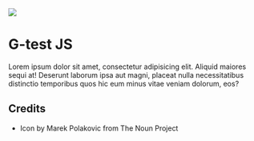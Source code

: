 <img src="http://rawgit.com/caiogondim/g-test.js/master/img/logo/logo.svg">

# G-test JS

Lorem ipsum dolor sit amet, consectetur adipisicing elit. Aliquid maiores sequi at! Deserunt laborum ipsa aut magni, placeat nulla necessitatibus distinctio temporibus quos hic eum minus vitae veniam dolorum, eos?

## Credits

- Icon by Marek Polakovic from The Noun Project
